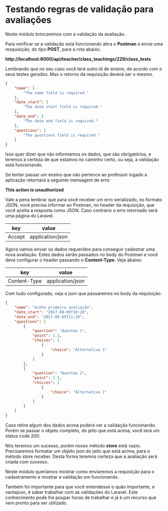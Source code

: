 # Testando regras de validação para avaliações

Neste módulo brincaremos com a validação da avaliação.

Para verificar se a validação está funcionando abra o **Postman** e envie uma resquisição, do tipo **POST**, para a rota abaixo.

**http://localhost:8000/api/teacher/class\_teachings/229/class\_tests**

Lembrando que no seu caso você terá outro id de ensino, de acordo com o seus testes gerados. Mas o retorno da requisição deverá ser o mesmo.

```json
{
    "name": [
        "The name field is required."
    ],
    "date_start": [
        "The date start field is required."
    ],
    "date_end": [
        "The date end field is required."
    ],
    "questions": [
        "The questions field is required."
    ]
}
```

Isso quer dizer que não informamos os dados, que são obrigatórios, e teremos a certeza de que estamos no caminho certo, ou seja, a validação está funcionando.

Se tentar passar um ensino que não pertence ao professor logado a aplicação retornará a seguinte mensagem de erro:

**This action is unauthorized**

Vale a pena lembrar que para você receber um erro serializado, no formato JSON, você precisa informar ao Postman, no header da requisição, que você aceita a resposta como JSON. Caso contrário o erro retornado será uma página do Laravel.

| key    | value            |
|--------|------------------|
| Accept | application/json |

Agora vamos enviar os dados requeridos para conseguir cadastrar uma nova avaliação. Estes dados serão passados no body do Postman e você deve configurar o header passando o **Content-Type**. Veja abaixo:

| key          | value            |
|--------------|------------------|
| Content-Type | application/json |

Com tudo configurado, veja o json que passaremos no body da requisição:

```json
{
    "name": "minha primeira avaliação",
    "date_start": "2017-08-09T10:20",
    "date_end": "2017-08-09T11:20",
    "questions": [
    	{
    		"question": "Questao 1",
    		"point": 1.5,
    		"choices": [
    			{
    				"choice": "Alternativa 1"
    			}	
    		]
    	},
    	{
    		"question": "Questao 2",
    		"point": 2.5,
    		"choices": [
    			{
    				"choice": "Alternativa 1"
    			}	
    		]
    	}
    ]
}
```

Caso retire algum dos dados acima poderá ver a validação funcionando. Porém se passar o objeto completo, do jeito que está acima, você terá um status code 200.

Nós teremos um sucesso, porém nosso método **store** está vazio. Precisaremos formatar um objeto json do jeito que está acima, para o método store receber. Desta forma teremos certeza que a avaliação será criada com sucesso.

Neste módulo queríamos mostrar como enviaremos a requisição para o cadastramento e mostrar a validação em funcionando.

Também foi importante para que você entendesse o quão importante, e vantajoso, é saber trabalhar com as validações do Laravel. Este conhecimento pode lhe poupar horas de trabalhar e já é um recurso que vem pronto para ser utilizado.